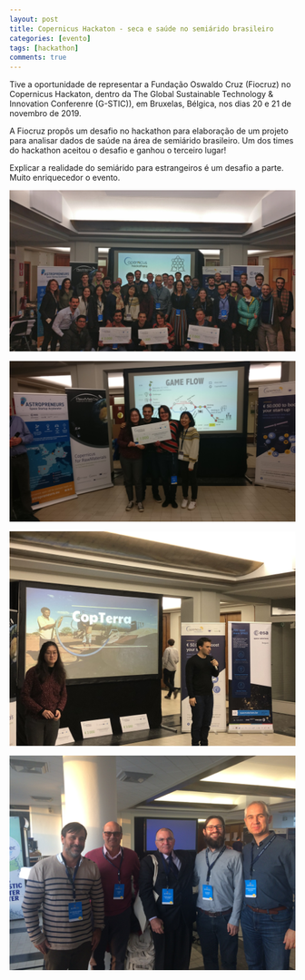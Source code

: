 ```yaml
---
layout: post
title: Copernicus Hackaton - seca e saúde no semiárido brasileiro
categories: [evento]
tags: [hackathon]
comments: true
---
```


Tive a oportunidade de representar a Fundação Oswaldo Cruz (Fiocruz) no Copernicus Hackaton, dentro da The Global Sustainable Technology & Innovation Conferenre (G-STIC)), em Bruxelas, Bélgica, nos dias 20 e 21 de novembro de 2019.

<!--more-->

A Fiocruz propôs um desafio no hackathon para elaboração de um projeto para analisar dados de saúde na área de semiárido brasileiro. Um dos times do hackathon aceitou o desafio e ganhou o terceiro lugar! 

Explicar a realidade do semiárido para estrangeiros é um desafio a parte. Muito enriquecedor o evento.

![Times premiados](/img/cophack1.jpg)

![Time do desafio Fiocruz com seu prêmio](/img/cophack2.jpg)

![Apresentação do pitch](/img/cophack3.jpg)

![Pessoal da UFRJ marcando presença no evento e o Jean-Paul, da organização do Hackathon](/img/cophack4.jpg)